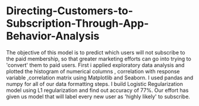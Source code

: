 # Directing-Customers-to-Subscription-Through-App-Behavior-Analysis
The objective of this model is to predict which users will not subscribe to the paid membership, so that greater marketing efforts can go into trying to 'convert' them to paid users. First i applied exploratory data analysis and plotted the histogram of numerical columns , correlation with response variable ,correlation matrix using Matplotlib and Seaborn. I used pandas and numpy for all of our data formatting steps. I build Logistic Regularization model using L1 regularization and find out accuracy of 77%. Our effort has given us model that will label every new user as 'highly likely' to subscribe.
